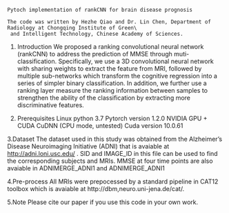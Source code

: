     Pytoch implementation of rankCNN for brain disease prognosis

    The code was written by Hezhe Qiao and Dr. Lin Chen, Department of Radiology at Chongqing Institute of Green\
     and Intelligent Technology, Chinese Academy of Sciences. 

1. Introduction
We proposed a ranking convolutional neural network (rankCNN) to address
the prediction of MMSE through muti-classification. Specifically, we use a 3D convolutional neural
network with sharing weights to extract the feature from MRI, followed by multiple sub-networks
which transform the cognitive regression into a series of simpler binary classification. In addition, we
further use a ranking layer measure the ranking information between samples to strengthen the ability
of the classification by extracting more discriminative features.
  
2. Prerequisites
Linux python 3.7 Pytorch version 1.2.0 NVIDIA GPU + CUDA CuDNN (CPU mode, untested) Cuda version 10.0.61
 

3.Dataset
The dataset used in this study was obtained from the Alzheimer’s Disease Neuroimaging Initiative (ADNI) that is avaiable at http://adni.loni.usc.edu/ .
SID and IMAGE_ID in this file can be used to find the corresponding subjects and MRIs.  MMSE at four time points are also avaiable in ADNIMERGE_ADNI1 and ADNIMERGE_ADNI1

4.Pre-process
All MRIs were prepocessed by a standard pipeline in CAT12 toolbox which is avaiable at http://dbm,neuro.uni-jena.de/cat/.

5.Note
Please cite our paper if you use this code in your own work.

